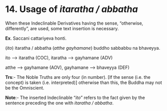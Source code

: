 # **14. Usage of** *itaratha / abbatha* 
    
 When these Indeclinable Derivatives having the sense, “otherwise, differently”,  are used, some text insertion is necessary.

**Ex**. Saccani cattariyeva honti. 

 (*ito*) itaratha / abbatha (*atthe gayhamane*) buddho sabbabbu na bhaveyya. 
 
  ito --> itaratha (COC),    itaratha  -->  gayhamane (ADV) 
  
   atthe --> gayhamane (AOV), gayhamane  --> bhaveyya (DEF)   

**Trs**:-  The  Noble  Truths  are  only  four  (in  number).  [If  the  sense  (i.e.  the      concept)  is  taken  (i.e.  interpreted)]  otherwise  than  this,  the  Buddha  may  not  be 
the Omniscient. 

**Note**:-  The inserted Indeclinable “*ito*” refers to the fact given by the sentence 
preceding the one with *itaratha / abbatha*.